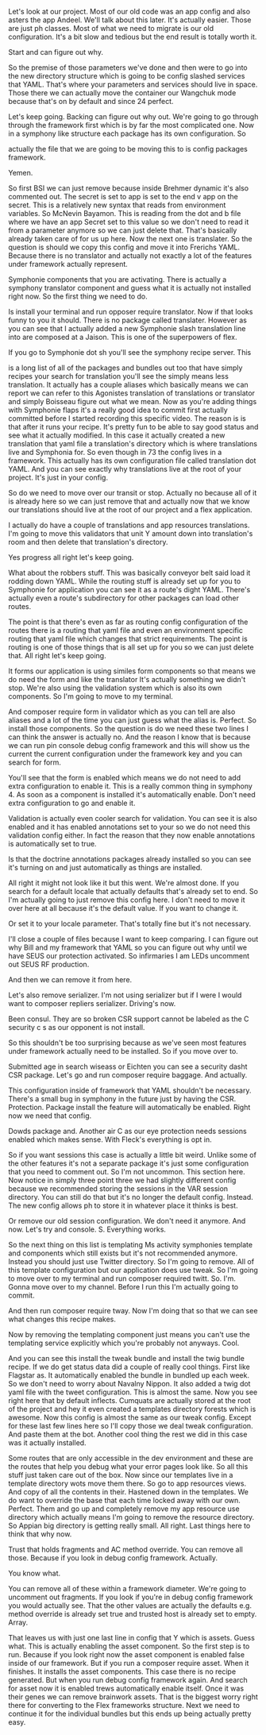 Let's look at our project. Most of our old code was an app config and also
asters the app Andeel. We'll talk about this later. It's actually easier. Those
are just ph classes. Most of what we need to migrate is our old configuration.
It's a bit slow and tedious but the end result is totally worth it.

Start and can figure out why.

So the premise of those parameters we've done and then were to go into the new
directory structure which is going to be config slashed services that YAML.
That's where your parameters and services should live in space. Those there we
can actually move the container our Wangchuk mode because that's on by default
and since 24 perfect.

Let's keep going. Backing can figure out why out. We're going to go through
through the framework first which is by far the most complicated one. Now in a
symphony like structure each package has its own configuration. So

actually the file that we are going to be moving this to is config packages
framework.

Yemen.

So first BSI we can just remove because inside Brehmer dynamic it's also
commented out. The secret is set to app is set to the end v app on the secret.
This is a relatively new syntax that reads from environment variables. So
McNevin Bayamon. This is reading from the dot and b file where we have an app
Secret set to this value so we don't need to read it from a parameter anymore
so we can just delete that. That's basically already taken care of for us up
here. Now the next one is translater. So the question is should we copy this
config and move it into Frerichs YAML. Because there is no translator and
actually not exactly a lot of the features under framework actually represent.

Symphonie components that you are activating. There is actually a symphony
translator component and guess what it is actually not installed right now. So
the first thing we need to do.

Is install your terminal and run opposer require translator. Now if that looks
funny to you it should. There is no package called translater. However as you
can see that I actually added a new Symphonie slash translation line into are
composed at a Jaison. This is one of the superpowers of flex.

If you go to Symphonie dot sh you'll see the symphony recipe server. This

is a long list of all of the packages and bundles out too that have simply
recipes your search for translation you'll see the simply means less
translation. It actually has a couple aliases which basically means we can
report we can refer to this Agonistes translation of translations or translator
and simply Boisseau figure out what we mean. Now as you're adding things with
Symphonie flaps it's a really good idea to commit first actually committed
before I started recording this specific video. The reason is is that after it
runs your recipe. It's pretty fun to be able to say good status and see what it
actually modified. In this case it actually created a new translation that yaml
file a translation's directory which is where translations live and Symphonia
for. So even though in 73 the config lives in a framework. This actually has
its own configuration file called translation dot YAML. And you can see exactly
why translations live at the root of your project. It's just in your config.

So do we need to move over our transit or stop. Actually no because all of it
is already here so we can just remove that and actually now that we know our
translations should live at the root of our project and a flex application.

I actually do have a couple of translations and app resources translations. I'm
going to move this validators that unit Y amount down into translation's room
and then delete that translation's directory.

Yes progress all right let's keep going.

What about the robbers stuff. This was basically conveyor belt said load it
rodding down YAML. While the routing stuff is already set up for you to
Symphonie for application you can see it as a route's dight YAML. There's
actually even a route's subdirectory for other packages can load other routes.

The point is that there's even as far as routing config configuration of the
routes there is a routing that yaml file and even an environment specific
routing that yaml file which changes that strict requirements. The point is
routing is one of those things that is all set up for you so we can just delete
that. All right let's keep going.

It forms our application is using similes form components so that means we do
need the form and like the translator It's actually something we didn't stop.
We're also using the validation system which is also its own components. So I'm
going to move to my terminal.

And composer require form in validator which as you can tell are also aliases
and a lot of the time you can just guess what the alias is. Perfect. So install
those components. So the question is do we need these two lines I can think the
answer is actually no. And the reason I know that is because we can run pin
console debug config framework and this will show us the current the current
configuration under the framework key and you can search for form.

You'll see that the form is enabled which means we do not need to add extra
configuration to enable it. This is a really common thing in symphony 4. As
soon as a component is installed it's automatically enable. Don't need extra
configuration to go and enable it.

Validation is actually even cooler search for validation. You can see it is
also enabled and it has enabled annotations set to your so we do not need this
validation config either. In fact the reason that they now enable annotations
is automatically set to true.

Is that the doctrine annotations packages already installed so you can see it's
turning on and just automatically as things are installed.

All right it might not look like it but this went. We're almost done. If you
search for a default locale that actually defaults that's already set to end.
So I'm actually going to just remove this config here. I don't need to move it
over here at all because it's the default value. If you want to change it.

Or set it to your locale parameter. That's totally fine but it's not necessary.

I'll close a couple of files because I want to keep comparing. I can figure out
why Bill and my framework that YAML so you can figure out why until we have
SEUS our protection activated. So infirmaries I am LEDs uncomment out SEUS RF
production.

And then we can remove it from here.

Let's also remove serializer. I'm not using serializer but if I were I would
want to composer repliers serializer. Driving's now.

Been consul. They are so broken CSR support cannot be labeled as the C security
c s as our opponent is not install.

So this shouldn't be too surprising because as we've seen most features under
framework actually need to be installed. So if you move over to.

Submitted age in search wiseass or Eichten you can see a security dasht CSR
package. Let's go and run composer require baggage. And actually.

This configuration inside of framework that YAML shouldn't be necessary.
There's a small bug in symphony in the future just by having the CSR.
Protection. Package install the feature will automatically be enabled. Right
now we need that config.

Dowds package and. Another air C as our eye protection needs sessions enabled
which makes sense. With Fleck's everything is opt in.

So if you want sessions this case is actually a little bit weird. Unlike some
of the other features it's not a separate package it's just some configuration
that you need to comment out. So I'm not uncommon. This section here. Now
notice in simply three point three we had slightly different config because we
recommended storing the sessions in the VAR session directory. You can still do
that but it's no longer the default config. Instead. The new config allows ph
to store it in whatever place it thinks is best.

Or remove our old session configuration. We don't need it anymore. And now.
Let's try and console. S. Everything works.

So the next thing on this list is templating Ms activity symphonies template
and components which still exists but it's not recommended anymore. Instead you
should just use Twitter directory. So I'm going to remove. All of this template
configuration but our application does use tweak. So I'm going to move over to
my terminal and run composer required twitt. So. I'm. Gonna move over to my
channel. Before I run this I'm actually going to commit.

And then run composer require tway. Now I'm doing that so that we can see what
changes this recipe makes.

Now by removing the templating component just means you can't use the
templating service explicitly which you're probably not anyways. Cool.

And you can see this install the tweak bundle and install the twig bundle
recipe. If we do get status data did a couple of really cool things. First like
Flagstar as. It automatically enabled the bundle in bundled up each week. So we
don't need to worry about Navalny Nippon. It also added a twig dot yaml file
with the tweet configuration. This is almost the same. Now you see right here
that by default inflects. Cumquats are actually stored at the root of the
project and hey it even created a templates directory forests which is awesome.
Now this config is almost the same as our tweak config. Except for these last
few lines here so I'll copy those we deal tweak configuration. And paste them
at the bot. Another cool thing the rest we did in this case was it actually
installed.

Some routes that are only accessible in the dev environment and these are the
routes that help you debug what your error pages look like. So all this stuff
just taken care out of the box. Now since our templates live in a template
directory wots move them there. So go to app resources views. And copy of all
the contents in their. Hastened down in the templates. We do want to override
the base that each time locked away with our own. Perfect. Them and go up and
completely remove my app resource use directory which actually means I'm going
to remove the resource directory. So Appian big directory is getting really
small. All right. Last things here to think that why now.

Trust that holds fragments and AC method override. You can remove all those.
Because if you look in debug config framework. Actually.

You know what.

You can remove all of these within a framework diameter. We're going to
uncomment out fragments. If you look if you're in debug config framework you
would actually see. That the other values are actually the defaults e.g. method
override is already set true and trusted host is already set to empty. Array.

That leaves us with just one last line in config that Y which is assets. Guess
what. This is actually enabling the asset component. So the first step is to
run. Because if you look right now the asset component is enabled false inside
of our framework. But if you run a composer require asset. When it finishes. It
installs the asset components. This case there is no recipe generated. But when
you run debug config framework again. And search for asset now it is enabled
trews automatically enable itself. Once it was their genes we can remove
brainwork assets. That is the biggest worry right there for converting to the
Flex frameworks structure. Next we need to continue it for the individual
bundles but this ends up being actually pretty easy.
